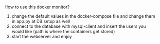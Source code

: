 How to use this docker monitor?

1. change the default values in the docker-compose file and change them in app.py at DB setup as well
2. connect to the database with mysql-client and insert the users you would like (path is where the containers get stored)
3. start the webserver and enjoy